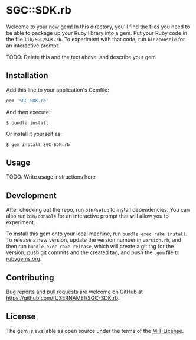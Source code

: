 # SGC::SDK.rb

Welcome to your new gem! In this directory, you'll find the files you need to be able to package up your Ruby library into a gem. Put your Ruby code in the file `lib/SGC/SDK.rb`. To experiment with that code, run `bin/console` for an interactive prompt.

TODO: Delete this and the text above, and describe your gem

## Installation

Add this line to your application's Gemfile:

```ruby
gem 'SGC-SDK.rb'
```

And then execute:

    $ bundle install

Or install it yourself as:

    $ gem install SGC-SDK.rb

## Usage

TODO: Write usage instructions here

## Development

After checking out the repo, run `bin/setup` to install dependencies. You can also run `bin/console` for an interactive prompt that will allow you to experiment.

To install this gem onto your local machine, run `bundle exec rake install`. To release a new version, update the version number in `version.rb`, and then run `bundle exec rake release`, which will create a git tag for the version, push git commits and the created tag, and push the `.gem` file to [rubygems.org](https://rubygems.org).

## Contributing

Bug reports and pull requests are welcome on GitHub at https://github.com/[USERNAME]/SGC-SDK.rb.

## License

The gem is available as open source under the terms of the [MIT License](https://opensource.org/licenses/MIT).
